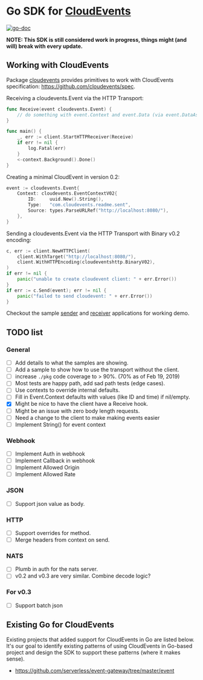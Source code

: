 # Go SDK for [CloudEvents](https://github.com/cloudevents/spec)

[![go-doc](https://godoc.org/github.com/cloudevents/sdk-go?status.svg)](https://godoc.org/github.com/cloudevents/sdk-go)

**NOTE: This SDK is still considered work in progress, things might (and will) 
break with every update.**

## Working with CloudEvents
Package [cloudevents](./pkg/cloudevents) provides primitives to work with 
CloudEvents specification: https://github.com/cloudevents/spec.

Receiving a cloudevents.Event via the HTTP Transport:

```go
func Receive(event cloudevents.Event) {
	// do something with event.Context and event.Data (via event.DataAs(foo) 
}

func main() {
	_, err := client.StartHTTPReceiver(Receive)
	if err != nil {
		log.Fatal(err)
	}
	<-context.Background().Done()
}
```

Creating a minimal CloudEvent in version 0.2:

```go
event := cloudevents.Event{
    Context: cloudevents.EventContextV02{
        ID:     uuid.New().String(),
        Type:   "com.cloudevents.readme.sent",
        Source: types.ParseURLRef("http://localhost:8080/"),
    },
}
```

Sending a cloudevents.Event via the HTTP Transport with Binary v0.2 encoding:

```go
c, err := client.NewHTTPClient(
	client.WithTarget("http://localhost:8080/"),
	client.WithHTTPEncoding(cloudeventshttp.BinaryV02), 
)
if err != nil {
	panic("unable to create cloudevent client: " + err.Error())
}
if err := c.Send(event); err != nil {
	panic("failed to send cloudevent: " + err.Error())
}
```

Checkout the sample [sender](./cmd/samples/sender) and 
[receiver](./cmd/samples/receiver) applications for working demo. 

## TODO list

### General 

- [ ] Add details to what the samples are showing.
- [ ] Add a sample to show how to use the transport without the client.
- [ ] increase `./pkg` code coverage to > 90%. (70% as of Feb 19, 2019)
- [ ] Most tests are happy path, add sad path tests (edge cases).
- [ ] Use contexts to override internal defaults.
- [ ] Fill in Event.Context defaults with values (like ID and time) if 
      nil/empty.
- [x] Might be nice to have the client have a Receive hook.
- [ ] Might be an issue with zero body length requests.
- [ ] Need a change to the client to make making events easier
- [ ] Implement String() for event context

### Webhook
- [ ] Implement Auth in webhook
- [ ] Implement Callback in webhook
- [ ] Implement Allowed Origin
- [ ] Implement Allowed Rate

### JSON
- [ ] Support json value as body. 

### HTTP
- [ ] Support overrides for method.
- [ ] Merge headers from context on send.

### NATS
- [ ] Plumb in auth for the nats server.
- [ ] v0.2 and v0.3 are very similar. Combine decode logic?

### For v0.3
- [ ] Support batch json

## Existing Go for CloudEvents

Existing projects that added support for CloudEvents in Go are listed below. 
It's our goal to identify existing patterns of using CloudEvents in Go-based 
project and design the SDK to support these patterns (where it makes sense).
- https://github.com/serverless/event-gateway/tree/master/event
